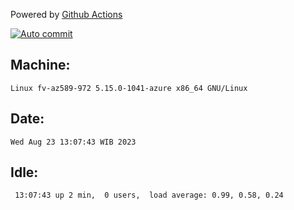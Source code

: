 Powered by [Github Actions](https://github.com/features/actions)

[![Auto commit](https://github.com/hiage/workstation/workflows/Auto%20commit/badge.svg)](https://github.com/hiage/workstation/actions?query=workflow%3A%22Auto+commit%22)

## Machine:
```
Linux fv-az589-972 5.15.0-1041-azure x86_64 GNU/Linux
```
## Date:
```
Wed Aug 23 13:07:43 WIB 2023
```
## Idle:
```
 13:07:43 up 2 min,  0 users,  load average: 0.99, 0.58, 0.24
```
